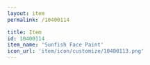 ```yaml
---
layout: item
permalink: /10400114

title: Item
id: 10400114
item_name: 'Sunfish Face Paint'
icon_url: 'item/icon/customize/10400113.png'
---
```

